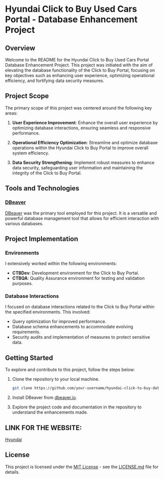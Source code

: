 # Hyundai Click to Buy Used Cars Portal - Database Enhancement Project

## Overview

Welcome to the README for the Hyundai Click to Buy Used Cars Portal Database Enhancement Project. This project was initiated with the aim of elevating the database functionality of the Click to Buy Portal, focusing on key objectives such as enhancing user experience, optimizing operational efficiency, and fortifying data security measures.

## Project Scope

The primary scope of this project was centered around the following key areas:

1. **User Experience Improvement**: Enhance the overall user experience by optimizing database interactions, ensuring seamless and responsive performance.

2. **Operational Efficiency Optimization**: Streamline and optimize database operations within the Hyundai Click to Buy Portal to improve overall system efficiency.

3. **Data Security Strengthening**: Implement robust measures to enhance data security, safeguarding user information and maintaining the integrity of the Click to Buy Portal.

## Tools and Technologies

### [DBeaver](https://dbeaver.io/)

[DBeaver](https://dbeaver.io/) was the primary tool employed for this project. It is a versatile and powerful database management tool that allows for efficient interaction with various databases.

## Project Implementation

### Environments

I extensively worked within the following environments:

- **CTBDev**: Development environment for the Click to Buy Portal.
- **CTBQA**: Quality Assurance environment for testing and validation purposes.

### Database Interactions

I focused on database interactions related to the Click to Buy Portal within the specified environments. This involved:

- Query optimization for improved performance.
- Database schema enhancements to accommodate evolving requirements.
- Security audits and implementation of measures to protect sensitive data.

## Getting Started

To explore and contribute to this project, follow the steps below:

1. Clone the repository to your local machine.
   ```bash
   git clone https://github.com/your-username/hyundai-click-to-buy-database.git
   ```

2. Install DBeaver from [dbeaver.io](https://dbeaver.io/download/).

3. Explore the project code and documentation in the repository to understand the enhancements made.

## LINK FOR THE WEBSITE: 
[Hyundai](https://clicktobuy.hyundai.co.in/#/)

## License

This project is licensed under the [MIT License](LICENSE.md) - see the [LICENSE.md](LICENSE.md) file for details.

